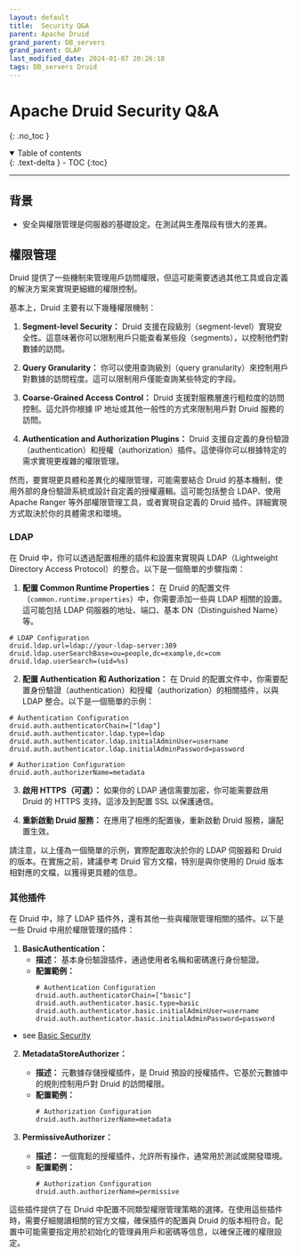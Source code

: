 ```yaml
---
layout: default
title:  Security Q&A
parent: Apache Druid
grand_parent: DB_servers
grand_parent: OLAP
last_modified_date: 2024-01-07 20:26:18
tags: DB_servers Druid
---
```


# Apache Druid Security Q&A
{: .no_toc }

<details open markdown="block">
  <summary>
    Table of contents
  </summary>
  {: .text-delta }
- TOC
{:toc}
</details>

---

## 背景

- 安全與權限管理是伺服器的基礎設定。在測試與生產階段有很大的差異。

## 權限管理

Druid 提供了一些機制來管理用戶訪問權限，但這可能需要透過其他工具或自定義的解決方案來實現更細緻的權限控制。

基本上，Druid 主要有以下幾種權限機制：

1. **Segment-level Security：** Druid 支援在段級別（segment-level）實現安全性。這意味著你可以限制用戶只能查看某些段（segments），以控制他們對數據的訪問。

2. **Query Granularity：** 你可以使用查詢級別（query granularity）來控制用戶對數據的訪問程度。這可以限制用戶僅能查詢某些特定的字段。

3. **Coarse-Grained Access Control：** Druid 支援對服務層進行粗粒度的訪問控制。這允許你根據 IP 地址或其他一般性的方式來限制用戶對 Druid 服務的訪問。

4. **Authentication and Authorization Plugins：** Druid 支援自定義的身份驗證（authentication）和授權（authorization）插件。這使得你可以根據特定的需求實現更複雜的權限管理。

然而，要實現更具體和差異化的權限管理，可能需要結合 Druid 的基本機制，使用外部的身份驗證系統或設計自定義的授權邏輯。這可能包括整合 LDAP、使用 Apache Ranger 等外部權限管理工具，或者實現自定義的 Druid 插件。詳細實現方式取決於你的具體需求和環境。

### LDAP

在 Druid 中，你可以透過配置相應的插件和設置來實現與 LDAP（Lightweight Directory Access Protocol）的整合。以下是一個簡單的步驟指南：

1. **配置 Common Runtime Properties：** 在 Druid 的配置文件（`common.runtime.properties`）中，你需要添加一些與 LDAP 相關的設置。這可能包括 LDAP 伺服器的地址、端口、基本 DN（Distinguished Name）等。

```properties
# LDAP Configuration
druid.ldap.url=ldap://your-ldap-server:389
druid.ldap.userSearchBase=ou=people,dc=example,dc=com
druid.ldap.userSearch=(uid=%s)
```

2. **配置 Authentication 和 Authorization：** 在 Druid 的配置文件中，你需要配置身份驗證（authentication）和授權（authorization）的相關插件，以與 LDAP 整合。以下是一個簡單的示例：

```properties
# Authentication Configuration
druid.auth.authenticatorChain=["ldap"]
druid.auth.authenticator.ldap.type=ldap
druid.auth.authenticator.ldap.initialAdminUser=username
druid.auth.authenticator.ldap.initialAdminPassword=password

# Authorization Configuration
druid.auth.authorizerName=metadata
```

3. **啟用 HTTPS（可選）：** 如果你的 LDAP 通信需要加密，你可能需要啟用 Druid 的 HTTPS 支持。這涉及到配置 SSL 以保護通信。

4. **重新啟動 Druid 服務：** 在應用了相應的配置後，重新啟動 Druid 服務，讓配置生效。

請注意，以上僅為一個簡單的示例，實際配置取決於你的 LDAP 伺服器和 Druid 的版本。在實施之前，建議參考 Druid 官方文檔，特別是與你使用的 Druid 版本相對應的文檔，以獲得更具體的信息。

### 其他插件

在 Druid 中，除了 LDAP 插件外，還有其他一些與權限管理相關的插件。以下是一些 Druid 中用於權限管理的插件：

1. **BasicAuthentication：**
   - **描述：** 基本身份驗證插件，通過使用者名稱和密碼進行身份驗證。
   - **配置範例：**
     ```properties
     # Authentication Configuration
     druid.auth.authenticatorChain=["basic"]
     druid.auth.authenticator.basic.type=basic
     druid.auth.authenticator.basic.initialAdminUser=username
     druid.auth.authenticator.basic.initialAdminPassword=password
     ```
- see [Basic Security](https://druid.apache.org/docs/latest/development/extensions-core/druid-basic-security/)
2. **MetadataStoreAuthorizer：**
   - **描述：** 元數據存儲授權插件，是 Druid 預設的授權插件。它基於元數據中的規則控制用戶對 Druid 的訪問權限。
   - **配置範例：**
     ```properties
     # Authorization Configuration
     druid.auth.authorizerName=metadata
     ```

3. **PermissiveAuthorizer：**
   - **描述：** 一個寬鬆的授權插件，允許所有操作，通常用於測試或開發環境。
   - **配置範例：**
     ```properties
     # Authorization Configuration
     druid.auth.authorizerName=permissive
     ```

這些插件提供了在 Druid 中配置不同類型權限管理策略的選擇。在使用這些插件時，需要仔細閱讀相關的官方文檔，確保插件的配置與 Druid 的版本相符合。配置中可能需要指定用於初始化的管理員用戶和密碼等信息，以確保正確的權限設定。

